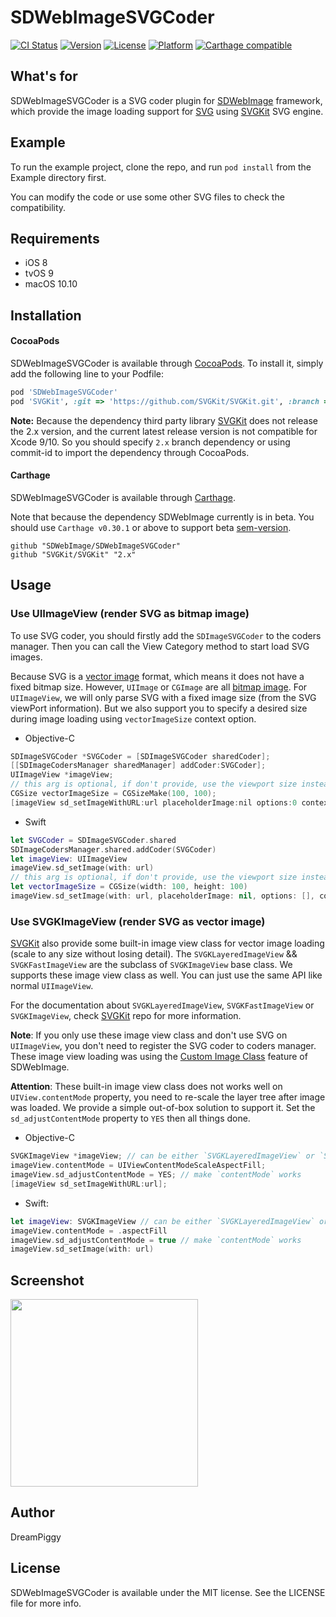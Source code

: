 # SDWebImageSVGCoder

[![CI Status](https://img.shields.io/travis/SDWebImage/SDWebImageSVGCoder.svg?style=flat)](https://travis-ci.org/SDWebImage/SDWebImageSVGCoder)
[![Version](https://img.shields.io/cocoapods/v/SDWebImageSVGCoder.svg?style=flat)](https://cocoapods.org/pods/SDWebImageSVGCoder)
[![License](https://img.shields.io/cocoapods/l/SDWebImageSVGCoder.svg?style=flat)](https://cocoapods.org/pods/SDWebImageSVGCoder)
[![Platform](https://img.shields.io/cocoapods/p/SDWebImageSVGCoder.svg?style=flat)](https://cocoapods.org/pods/SDWebImageSVGCoder)
[![Carthage compatible](https://img.shields.io/badge/Carthage-compatible-4BC51D.svg?style=flat)](https://github.com/SDWebImage/SDWebImageSVGCoder)


## What's for
SDWebImageSVGCoder is a SVG coder plugin for [SDWebImage](https://github.com/rs/SDWebImage/) framework, which provide the image loading support for [SVG](https://en.wikipedia.org/wiki/Scalable_Vector_Graphics) using [SVGKit](https://github.com/SVGKit/SVGKit) SVG engine.

## Example

To run the example project, clone the repo, and run `pod install` from the Example directory first.

You can modify the code or use some other SVG files to check the compatibility.

## Requirements

+ iOS 8
+ tvOS 9
+ macOS 10.10

## Installation

#### CocoaPods

SDWebImageSVGCoder is available through [CocoaPods](https://cocoapods.org). To install
it, simply add the following line to your Podfile:

```ruby
pod 'SDWebImageSVGCoder'
pod 'SVGKit', :git => 'https://github.com/SVGKit/SVGKit.git', :branch => '2.x'
```

**Note:** Because the dependency third party library [SVGKit](https://github.com/SVGKit/SVGKit#versions) does not release the 2.x version, and the current latest release version is not compatible for Xcode 9/10. So you should specify `2.x` branch dependency or using commit-id to import the dependency through CocoaPods.

#### Carthage

SDWebImageSVGCoder is available through [Carthage](https://github.com/Carthage/Carthage).

Note that because the dependency SDWebImage currently is in beta. You should use `Carthage v0.30.1` or above to support beta [sem-version](https://semver.org/).

```
github "SDWebImage/SDWebImageSVGCoder"
github "SVGKit/SVGKit" "2.x"
```

## Usage

### Use UIImageView (render SVG as bitmap image)

To use SVG coder, you should firstly add the `SDImageSVGCoder` to the coders manager. Then you can call the View Category method to start load SVG images.

Because SVG is a [vector image](https://en.wikipedia.org/wiki/Vector_graphics) format, which means it does not have a fixed bitmap size. However, `UIImage` or `CGImage` are all [bitmap image](https://en.wikipedia.org/wiki/Raster_graphics). For `UIImageView`, we will only parse SVG with a fixed image size (from the SVG viewPort information). But we also support you to specify a desired size during image loading using `vectorImageSize` context option.

+ Objective-C

```objectivec
SDImageSVGCoder *SVGCoder = [SDImageSVGCoder sharedCoder];
[[SDImageCodersManager sharedManager] addCoder:SVGCoder];
UIImageView *imageView;
// this arg is optional, if don't provide, use the viewport size instead
CGSize vectorImageSize = CGSizeMake(100, 100);
[imageView sd_setImageWithURL:url placeholderImage:nil options:0 context:@{SDWebImageContextVectorImageSize : @(vectorImageSize)];
```

+ Swift

```swift
let SVGCoder = SDImageSVGCoder.shared
SDImageCodersManager.shared.addCoder(SVGCoder)
let imageView: UIImageView
imageView.sd_setImage(with: url)
// this arg is optional, if don't provide, use the viewport size instead
let vectorImageSize = CGSize(width: 100, height: 100)
imageView.sd_setImage(with: url, placeholderImage: nil, options: [], context: [.vectorImageSize : vectorImageSize])
```

### Use SVGKImageView (render SVG as vector image)

[SVGKit](https://github.com/SVGKit/SVGKit) also provide some built-in image view class for vector image loading (scale to any size without losing detail). The `SVGKLayeredImageView` && `SVGKFastImageView` are the subclass of `SVGKImageView` base class. We supports these image view class as well. You can just use the same API like normal `UIImageView`.

For the documentation about `SVGKLayeredImageView`, `SVGKFastImageView` or `SVGKImageView`, check [SVGKit](https://github.com/SVGKit/SVGKit) repo for more information.

**Note**: If you only use these image view class and don't use SVG on `UIImageView`, you don't need to register the SVG coder to coders manager. These image view loading was using the [Custom Image Class](https://github.com/rs/SDWebImage/wiki/Advanced-Usage#customization) feature of SDWebImage.

**Attention**: These built-in image view class does not works well on `UIView.contentMode` property, you need to re-scale the layer tree after image was loaded. We provide a simple out-of-box solution to support it. Set the `sd_adjustContentMode` property to `YES` then all things done.

+ Objective-C

```objectivec
SVGKImageView *imageView; // can be either `SVGKLayeredImageView` or `SVGKFastImageView`
imageView.contentMode = UIViewContentModeScaleAspectFill;
imageView.sd_adjustContentMode = YES; // make `contentMode` works
[imageView sd_setImageWithURL:url];
```

+ Swift:

```swift
let imageView: SVGKImageView // can be either `SVGKLayeredImageView` or `SVGKFastImageView`
imageView.contentMode = .aspectFill
imageView.sd_adjustContentMode = true // make `contentMode` works
imageView.sd_setImage(with: url)
```

## Screenshot

<img src="https://raw.githubusercontent.com/SDWebImage/SDWebImageSVGCoder/master/Example/Screenshot/SVGDemo.png" width="300" />

## Author

DreamPiggy

## License

SDWebImageSVGCoder is available under the MIT license. See the LICENSE file for more info.


